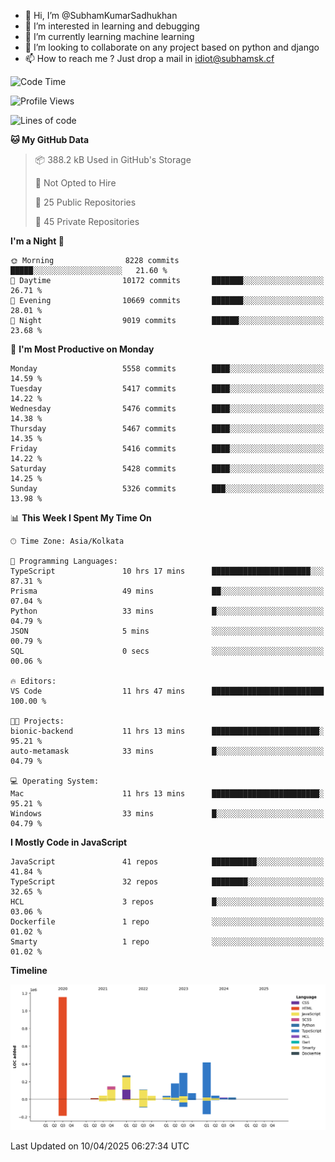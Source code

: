 - 👋 Hi, I’m @SubhamKumarSadhukhan
- 👀 I’m interested in learning and debugging
- 🌱 I’m currently learning machine learning
- 💞️ I’m looking to collaborate on any project based on python and django
- 📫 How to reach me ?
      Just drop a mail in idiot@subhamsk.cf

<!---
SubhamKumarSadhukhan/SubhamKumarSadhukhan is a ✨ special ✨ repository because its `README.md` (this file) appears on your GitHub profile.
You can click the Preview link to take a look at your changes.
--->


<!--START_SECTION:waka-->
![Code Time](http://img.shields.io/badge/Code%20Time-2%2C829%20hrs%2020%20mins-blue)

![Profile Views](http://img.shields.io/badge/Profile%20Views-0-blue)

![Lines of code](https://img.shields.io/badge/From%20Hello%20World%20I%27ve%20Written-2.8%20million%20lines%20of%20code-blue)

**🐱 My GitHub Data** 

> 📦 388.2 kB Used in GitHub's Storage 
 > 
> 🚫 Not Opted to Hire
 > 
> 📜 25 Public Repositories 
 > 
> 🔑 45 Private Repositories 
 > 
**I'm a Night 🦉** 

```text
🌞 Morning                8228 commits        █████░░░░░░░░░░░░░░░░░░░░   21.60 % 
🌆 Daytime                10172 commits       ███████░░░░░░░░░░░░░░░░░░   26.71 % 
🌃 Evening                10669 commits       ███████░░░░░░░░░░░░░░░░░░   28.01 % 
🌙 Night                  9019 commits        ██████░░░░░░░░░░░░░░░░░░░   23.68 % 
```
📅 **I'm Most Productive on Monday** 

```text
Monday                   5558 commits        ████░░░░░░░░░░░░░░░░░░░░░   14.59 % 
Tuesday                  5417 commits        ████░░░░░░░░░░░░░░░░░░░░░   14.22 % 
Wednesday                5476 commits        ████░░░░░░░░░░░░░░░░░░░░░   14.38 % 
Thursday                 5467 commits        ████░░░░░░░░░░░░░░░░░░░░░   14.35 % 
Friday                   5416 commits        ████░░░░░░░░░░░░░░░░░░░░░   14.22 % 
Saturday                 5428 commits        ████░░░░░░░░░░░░░░░░░░░░░   14.25 % 
Sunday                   5326 commits        ███░░░░░░░░░░░░░░░░░░░░░░   13.98 % 
```


📊 **This Week I Spent My Time On** 

```text
🕑︎ Time Zone: Asia/Kolkata

💬 Programming Languages: 
TypeScript               10 hrs 17 mins      ██████████████████████░░░   87.31 % 
Prisma                   49 mins             ██░░░░░░░░░░░░░░░░░░░░░░░   07.04 % 
Python                   33 mins             █░░░░░░░░░░░░░░░░░░░░░░░░   04.79 % 
JSON                     5 mins              ░░░░░░░░░░░░░░░░░░░░░░░░░   00.79 % 
SQL                      0 secs              ░░░░░░░░░░░░░░░░░░░░░░░░░   00.06 % 

🔥 Editors: 
VS Code                  11 hrs 47 mins      █████████████████████████   100.00 % 

🐱‍💻 Projects: 
bionic-backend           11 hrs 13 mins      ████████████████████████░   95.21 % 
auto-metamask            33 mins             █░░░░░░░░░░░░░░░░░░░░░░░░   04.79 % 

💻 Operating System: 
Mac                      11 hrs 13 mins      ████████████████████████░   95.21 % 
Windows                  33 mins             █░░░░░░░░░░░░░░░░░░░░░░░░   04.79 % 
```

**I Mostly Code in JavaScript** 

```text
JavaScript               41 repos            ██████████░░░░░░░░░░░░░░░   41.84 % 
TypeScript               32 repos            ████████░░░░░░░░░░░░░░░░░   32.65 % 
HCL                      3 repos             █░░░░░░░░░░░░░░░░░░░░░░░░   03.06 % 
Dockerfile               1 repo              ░░░░░░░░░░░░░░░░░░░░░░░░░   01.02 % 
Smarty                   1 repo              ░░░░░░░░░░░░░░░░░░░░░░░░░   01.02 % 
```



**Timeline**

![Lines of Code chart](https://raw.githubusercontent.com/SubhamKumarSadhukhan/SubhamKumarSadhukhan/main/assets/bar_graph.png)


 Last Updated on 10/04/2025 06:27:34 UTC
<!--END_SECTION:waka-->
